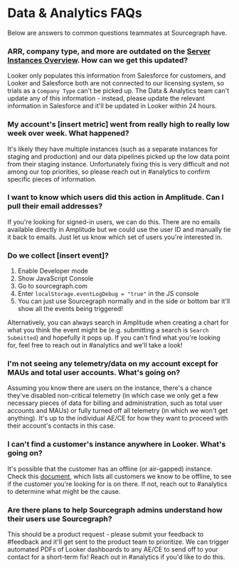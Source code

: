 # Data & Analytics FAQs

Below are answers to common questions teammates at Sourcegraph have.

### ARR, company type, and more are outdated on the [Server Instances Overview](https://sourcegraph.looker.com/dashboards/167). How can we get this updated?

Looker only populates this information from Salesforce for customers, and Looker and Salesforce both are not connected to our licensing system, so trials as a `Company Type` can't be picked up. The Data & Analytics team can't update any of this information - instead, please update the relevant information in Salesforce and it'll be updated in Looker within 24 hours.

### My account's [insert metric] went from really high to really low week over week. What happened?

It's likely they have multiple instances (such as a separate instances for staging and production) and our data pipelines picked up the low data point from their staging instance. Unfortunately fixing this is very difficult and not among our top priorities, so please reach out in #analytics to confirm specific pieces of information.

### I want to know which users did this action in Amplitude. Can I pull their email addresses?

If you're looking for signed-in users, we can do this. There are no emails available directly in Amplitude but we could use the user ID and manually tie it back to emails. Just let us know which set of users you're interested in.

### Do we collect [insert event]?

1. Enable Developer mode
2. Show JavaScript Console
3. Go to sourcegraph.com
4. Enter `localStorage.eventLogDebug = "true"` in the JS console
5. You can just use Sourcegraph normally and in the side or bottom bar it'll show all the events being triggered!

Alternatively, you can always search in Amplitude when creating a chart for what you think the event might be (e.g. submitting a search is `Search Submitted`) and hopefully it pops up. If you can't find what you're looking for, feel free to reach out in #analytics and we'll take a look!

### I'm not seeing any telemetry/data on my account except for MAUs and total user accounts. What's going on?

Assuming you know there are users on the instance, there's a chance they've disabled non-critical telemetry (in which case we only get a few necessary pieces of data for billing and administration, such as total user accounts and MAUs) or fully turned off all telemetry (in which we won't get anything). It's up to the individual AE/CE for how they want to proceed with their account's contacts in this case.

### I can't find a customer's instance anywhere in Looker. What's going on?

It's possible that the customer has an offline (or air-gapped) instance. Check this [document](https://docs.google.com/document/d/18q-xbHl53hg_y_0xX-buZpD04vMv3vJrqiXd9IeeE64/edit), which lists all customers we know to be offline, to see if the customer you're looking for is on there. If not, reach out to #analytics to determine what might be the cause.

### Are there plans to help Sourcegraph admins understand how their users use Sourcegraph?

This should be a product request - please submit your feedback to #feedback and it'll get sent to the product team to prioritize. We can trigger automated PDFs of Looker dashboards to any AE/CE to send off to your contact for a short-term fix! Reach out in #analytics if you'd like to do this.
